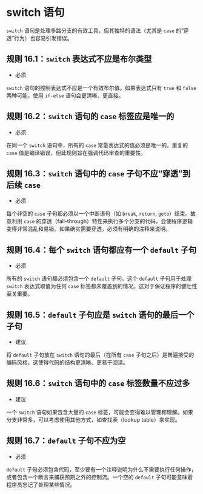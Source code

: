 # switch 语句

`switch` 语句是处理多路分支的有效工具，但其独特的语法（尤其是 `case` 的“穿透”行为）也容易引发错误。

## 规则 16.1：`switch` 表达式不应是布尔类型

- 必须

`switch` 语句的控制表达式不应是一个有效布尔值。如果表达式只有 `true` 和 `false` 两种可能，使用 `if-else` 语句会更清晰、更直接。

## 规则 16.2：`switch` 语句的 `case` 标签应是唯一的

- 必须

在同一个 `switch` 语句中，所有的 `case` 常量表达式的值必须是唯一的。重复的 `case` 值是编译错误，但此规则旨在强调代码审查的重要性。

## 规则 16.3：`switch` 语句中的 `case` 子句不应“穿透”到后续 `case`

- 必须

每个非空的 `case` 子句都必须以一个中断语句（如 `break`, `return`, `goto`）结束。故意利用 `case` 的穿透（fall-through）特性来执行多个分支的代码，会使程序逻辑变得非常混乱和易错。如果确实需要穿透，必须有明确的注释来说明。

## 规则 16.4：每个 `switch` 语句都应有一个 `default` 子句

- 必须

所有的 `switch` 语句都必须包含一个 `default` 子句。这个 `default` 子句用于处理 `switch` 表达式取值为任何 `case` 标签都未覆盖到的情况。这对于保证程序的健壮性至关重要。

## 规则 16.5：`default` 子句应是 `switch` 语句的最后一个子句

- 建议

将 `default` 子句放在 `switch` 语句的最后（在所有 `case` 子句之后）是普遍接受的编码风格，这使得代码的结构更清晰、更易于阅读。

## 规则 16.6：`switch` 语句中的 `case` 标签数量不应过多

- 建议

一个 `switch` 语句如果包含大量的 `case` 标签，可能会变得难以管理和理解。如果分支非常多，可以考虑使用其他方式，如查找表（lookup table）来实现。

## 规则 16.7：`default` 子句不应为空

- 必须

`default` 子句必须包含代码，至少要有一个注释说明为什么不需要执行任何操作，或者包含一个断言来捕获预期之外的控制流。一个空的 `default` 子句可能意味着程序员忘记了处理某些情况。
